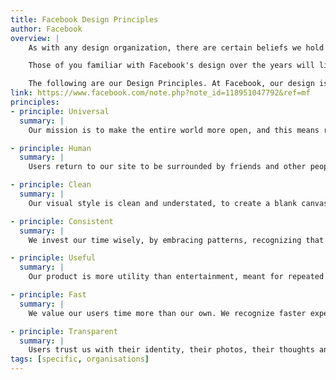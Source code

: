 ```yaml
---
title: Facebook Design Principles
author: Facebook
overview: |
    As with any design organization, there are certain beliefs we hold at Facebook, certain qualities that we strive for in our work. It's what enables us to debate whether something "Is Facebook" or "Isn't Facebook," it's what allows us to evaluate whether anything we're designing could be improved. It's our Design Principles, and today we're excited to share them with you.

    Those of you familiar with Facebook's design over the years will likely not find any of our principles surprising. All the same, we've found it helpful to have these defined and written out in words, to tell the story of how our design team works and how it may be different from other design organizations. Over time we hope to go more in-depth into each principle listed here and give examples of how we've used them in our day-to-day.

    The following are our Design Principles. At Facebook, our design is...
link: https://www.facebook.com/note.php?note_id=118951047792&ref=mf
principles:
- principle: Universal
  summary: |
    Our mission is to make the entire world more open, and this means reaching every corner, every person. So our design needs to work for everyone, every culture, every language, every device, every stage of life. This is why we build products that work for 90% of users and cut away features that only work for just a minority, even if we step back in the short term.

- principle: Human
  summary: |
    Users return to our site to be surrounded by friends and other people near to them. This is a central promise of our product, that the people you care about are all in one place. This is why our voice and visual style stay in the background, behind people’s voices, people’s faces, and people’s expression.

- principle: Clean
  summary: |
    Our visual style is clean and understated, to create a blank canvas on which our users live. A minimal, well-lit space encourages participation and honest transparent communication. Clean is the not the easiest approach to visual style. To the contrary, margins and type scale, washes and color become more important as we reduce the number of styles we rely on.

- principle: Consistent
  summary: |
    We invest our time wisely, by embracing patterns, recognizing that our usability is greatly improved when similar parts are expressed in similar ways. Our interactions speak to users with a single voice, building trust. Reduce, reuse, don’t redesign.

- principle: Useful
  summary: |
    Our product is more utility than entertainment, meant for repeated daily use, providing value efficiently. This is why our core interactions, the ones users engage daily, are streamlined, purged of unnecessary clicks and wasted space.

- principle: Fast
  summary: |
    We value our users time more than our own. We recognize faster experiences are more efficient and feel more effortless. As such, site performance is something our users should never notice. Our site should move as fast as we do.

- principle: Transparent
  summary: |
    Users trust us with their identity, their photos, their thoughts and conversation. We reciprocate with the utmost honesty and transparency. We are clear and up front about what’s happening and why.
tags: [specific, organisations]
---
```

